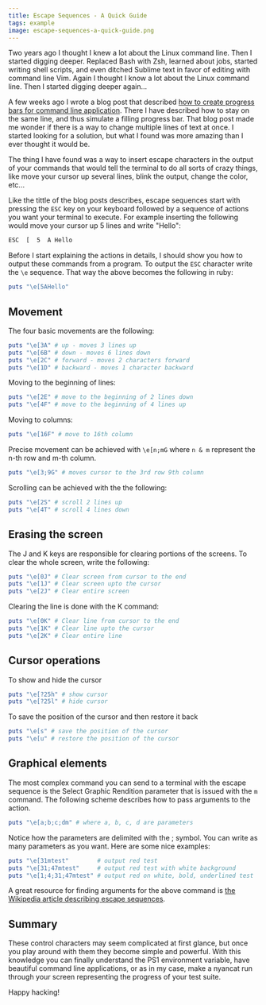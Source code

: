 ```yaml
---
title: Escape Sequences - A Quick Guide
tags: example
image: escape-sequences-a-quick-guide.png
---
```


Two years ago I thought I knew a lot about the Linux command line. Then I started digging deeper. Replaced Bash with Zsh, learned about jobs, started writing shell scripts, and even ditched Sublime text in favor of editing with command line Vim. Again I thought I know a lot about the Linux command line. Then I started digging deeper again...

A few weeks ago I wrote a blog post that described [how to create progress bars for command line application](http://shiroyasha.svbtle.com/processbar-for-console-applications). There I have described how to stay on the same line, and thus simulate a filling progress bar. That blog post made me wonder if there is a way to change multiple lines of text at once. I started looking for a solution, but what I found was more amazing than I ever thought it would be.

The thing I have found was a way to insert escape characters in the output of your commands that would tell the terminal to do all sorts of crazy things, like move your cursor up several lines, blink the output, change the color, etc...

Like the tittle of the blog posts describes, escape sequences start with pressing the `ESC` key on your keyboard followed by a sequence of actions you want your terminal to execute. For example inserting the following would move your cursor up 5 lines and write "Hello":

``` sh
ESC  [  5  A Hello
```

Before I start explaining the actions in details, I should show you how to output these commands from a program. To output the `ESC` character write the `\e` sequence. That way the above becomes the following in ruby:

``` ruby
puts "\e[5AHello"
```

## Movement

The four basic movements are the following:

``` ruby
puts "\e[3A" # up - moves 3 lines up
puts "\e[6B" # down - moves 6 lines down
puts "\e[2C" # forward - moves 2 characters forward
puts "\e[1D" # backward - moves 1 character backward
```

Moving to the beginning of lines:

``` ruby
puts "\e[2E" # move to the beginning of 2 lines down 
puts "\e[4F" # move to the beginning of 4 lines up
```

Moving to columns:

``` ruby
puts "\e[16F" # move to 16th column
```

Precise movement can be achieved with `\e[n;mG` where `n & m` represent the n-th row and m-th column.

``` ruby
puts "\e[3;9G" # moves cursor to the 3rd row 9th column
```

Scrolling can be achieved with the the following:

``` ruby
puts "\e[2S" # scroll 2 lines up
puts "\e[4T" # scroll 4 lines down
```

## Erasing the screen

The J and K keys are responsible for clearing portions of the screens. To clear the whole screen, write the following:

``` ruby
puts "\e[0J" # Clear screen from cursor to the end
puts "\e[1J" # Clear screen upto the cursor
puts "\e[2J" # Clear entire screen
```

Clearing the line is done with the K command:

``` ruby
puts "\e[0K" # Clear line from cursor to the end
puts "\e[1K" # Clear line upto the cursor
puts "\e[2K" # Clear entire line
```

## Cursor operations

To show and hide the cursor

``` ruby
puts "\e[?25h" # show cursor
puts "\e[?25l" # hide cursor
```

To save the position of the cursor and then restore it back

``` ruby
puts "\e[s" # save the position of the cursor
puts "\e[u" # restore the position of the cursor
```

## Graphical elements

The most complex command you can send to a terminal with the escape sequence is the Select Graphic Rendition parameter that is issued with the `m` command. The following scheme describes how to pass arguments to the action.

``` ruby
puts "\e[a;b;c;dm" # where a, b, c, d are parameters
```

Notice how the parameters are delimited with the ; symbol. You can write as many parameters as you want. Here are some nice examples:

``` ruby
puts "\e[31mtest"        # output red test
puts "\e[31;47mtest"     # output red test with white background
puts "\e[1;4;31;47mtest" # output red on white, bold, underlined test
```

A great resource for finding arguments for the above command is [the Wikipedia article describing escape sequences](http://en.wikipedia.org/wiki/ANSI_escape_code#CSI_codes).

## Summary

These control characters may seem complicated at first glance, but once you play around with them they become simple and powerful. With this knowledge you can finally understand the PS1 environment variable, have beautiful command line applications, or as in my case, make a nyancat run through your screen representing the progress of your test suite.

Happy hacking!
